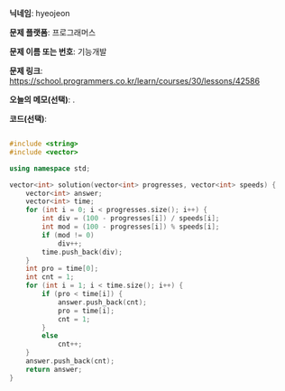 **닉네임**: hyeojeon

**문제 플랫폼**: 프로그래머스

**문제 이름 또는 번호**: 기능개발

**문제 링크**: https://school.programmers.co.kr/learn/courses/30/lessons/42586

**오늘의 메모(선택)**: .

**코드(선택)**:

```cpp

#include <string>
#include <vector>

using namespace std;

vector<int> solution(vector<int> progresses, vector<int> speeds) {
    vector<int> answer;
    vector<int> time;
    for (int i = 0; i < progresses.size(); i++) {
        int div = (100 - progresses[i]) / speeds[i];
        int mod = (100 - progresses[i]) % speeds[i];
        if (mod != 0)
            div++;
        time.push_back(div);
    }
    int pro = time[0];
    int cnt = 1;
    for (int i = 1; i < time.size(); i++) {
        if (pro < time[i]) {
            answer.push_back(cnt);
            pro = time[i];
            cnt = 1;
        }
        else
            cnt++;
    }
    answer.push_back(cnt);
    return answer;
}

```
